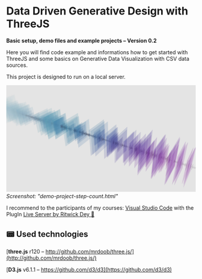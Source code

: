 # Data Driven Generative Design with ThreeJS
**Basic setup, demo files and example projects – Version 0.2**

Here you will find code example and informations how to get started with ThreeJS and some basics on Generative Data Visualization with CSV data sources.

This project is designed to run on a local server.

![Screenshot](https://github.com/Fraaanz/Data-Driven-Generative-Design-Basics/raw/master/preview.jpg)
*Screenshot: "demo-project-step-count.html"*

I recommend to the participants of my courses: 
[Visual Studio Code](https://code.visualstudio.com) with the PlugIn [Live Server by Ritwick Dey 🔗](https://marketplace.visualstudio.com/items?itemName=ritwickdey.LiveServer)

## 📟 Used technologies
[**three.js** r120 – http://github.com/mrdoob/three.js/](http://github.com/mrdoob/three.js/)

[**D3.js** v6.1.1 – https://github.com/d3/d3](https://github.com/d3/d3)
